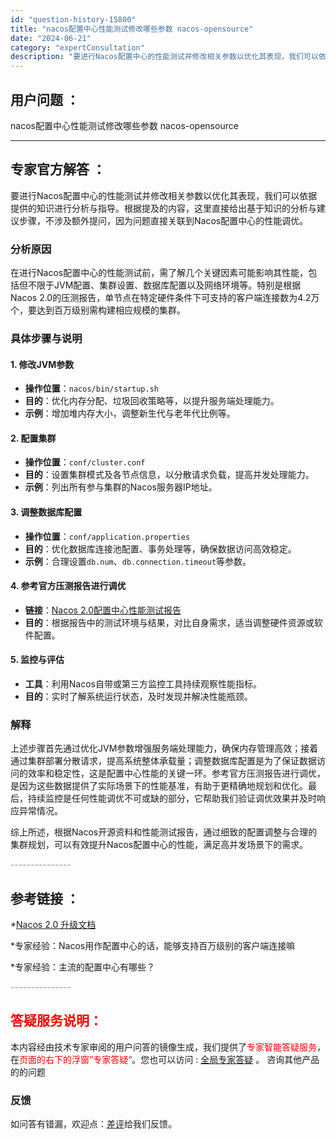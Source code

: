 ```yaml
---
id: "question-history-15800"
title: "nacos配置中心性能测试修改哪些参数 nacos-opensource"
date: "2024-06-21"
category: "expertConsultation"
description: "要进行Nacos配置中心的性能测试并修改相关参数以优化其表现，我们可以依据提供的知识进行分析与指导。根据提及的内容，这里直接给出基于知识的分析与建议步骤，不涉及额外提问，因为问题直接关联到Nacos配置中心的性能调优。### 分析原因在进行Nacos配置中心的性能测试前，需了解几个关键因素可能影响其"
---
```


## 用户问题 ： 
 nacos配置中心性能测试修改哪些参数 nacos-opensource 

---------------
## 专家官方解答 ：

要进行Nacos配置中心的性能测试并修改相关参数以优化其表现，我们可以依据提供的知识进行分析与指导。根据提及的内容，这里直接给出基于知识的分析与建议步骤，不涉及额外提问，因为问题直接关联到Nacos配置中心的性能调优。

### 分析原因

在进行Nacos配置中心的性能测试前，需了解几个关键因素可能影响其性能，包括但不限于JVM配置、集群设置、数据库配置以及网络环境等。特别是根据Nacos 2.0的压测报告，单节点在特定硬件条件下可支持的客户端连接数为4.2万个，要达到百万级别需构建相应规模的集群。

### 具体步骤与说明

#### 1. **修改JVM参数**

- **操作位置**：`nacos/bin/startup.sh`
- **目的**：优化内存分配、垃圾回收策略等，以提升服务端处理能力。
- **示例**：增加堆内存大小，调整新生代与老年代比例等。

#### 2. **配置集群**

- **操作位置**：`conf/cluster.conf`
- **目的**：设置集群模式及各节点信息，以分散请求负载，提高并发处理能力。
- **示例**：列出所有参与集群的Nacos服务器IP地址。

#### 3. **调整数据库配置**

- **操作位置**：`conf/application.properties`
- **目的**：优化数据库连接池配置、事务处理等，确保数据访问高效稳定。
- **示例**：合理设置`db.num`、`db.connection.timeout`等参数。

#### 4. 参考官方压测报告进行调优

- **链接**：[Nacos 2.0配置中心性能测试报告](https://nacos.io/docs/latest/guide/admin/nacos2-config-benchmark/)
- **目的**：根据报告中的测试环境与结果，对比自身需求，适当调整硬件资源或软件配置。

#### 5. 监控与评估

- **工具**：利用Nacos自带或第三方监控工具持续观察性能指标。
- **目的**：实时了解系统运行状态，及时发现并解决性能瓶颈。

### 解释

上述步骤首先通过优化JVM参数增强服务端处理能力，确保内存管理高效；接着通过集群部署分散请求，提高系统整体承载量；调整数据库配置是为了保证数据访问的效率和稳定性，这是配置中心性能的关键一环。参考官方压测报告进行调优，是因为这些数据提供了实际场景下的性能基准，有助于更精确地规划和优化。最后，持续监控是任何性能调优不可或缺的部分，它帮助我们验证调优效果并及时响应异常情况。

综上所述，根据Nacos开源资料和性能测试报告，通过细致的配置调整与合理的集群规划，可以有效提升Nacos配置中心的性能，满足高并发场景下的需求。


<font color="#949494">---------------</font> 


## 参考链接 ：

*[Nacos 2.0 升级文档](https://nacos.io/docs/latest/upgrading/200-upgrading)
 
 *专家经验：Nacos用作配置中心的话，能够支持百万级别的客户端连接嘛 
 
 *专家经验：主流的配置中心有哪些？ 


 <font color="#949494">---------------</font> 
 


## <font color="#FF0000">答疑服务说明：</font> 

本内容经由技术专家审阅的用户问答的镜像生成，我们提供了<font color="#FF0000">专家智能答疑服务</font>，在<font color="#FF0000">页面的右下的浮窗”专家答疑“</font>。您也可以访问 : [全局专家答疑](https://answer.opensource.alibaba.com/docs/intro) 。 咨询其他产品的的问题

### 反馈
如问答有错漏，欢迎点：[差评](https://ai.nacos.io/user/feedbackByEnhancerGradePOJOID?enhancerGradePOJOId=15810)给我们反馈。
